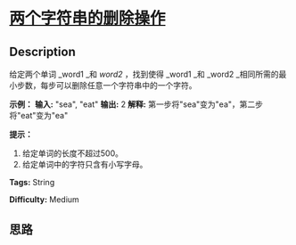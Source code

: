 # [两个字符串的删除操作][title]

## Description

给定两个单词  _word1  _和  _word2_ ，找到使得  _word1  _和  _word2
_相同所需的最小步数，每步可以删除任意一个字符串中的一个字符。



**示例：**
            **输入:** "sea", "eat"    **输出:** 2    **解释:** 第一步将"sea"变为"ea"，第二步将"eat"变为"ea"    



**提示：**

  1. 给定单词的长度不超过500。
  2. 给定单词中的字符只含有小写字母。


**Tags:** String

**Difficulty:** Medium

## 思路

[title]: https://leetcode-cn.com/problems/delete-operation-for-two-strings
